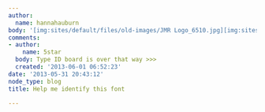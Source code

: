 ```yaml
---
author:
  name: hannahauburn
body: '[img:sites/default/files/old-images/JMR Logo_6510.jpg][img:sites/default/files/old-images/480180_312559982132405_419362997_n_3964.jpg]'
comments:
- author:
    name: 5star
  body: Type ID board is over that way >>>
  created: '2013-06-01 06:52:23'
date: '2013-05-31 20:43:12'
node_type: blog
title: Help me identify this font

---
```

